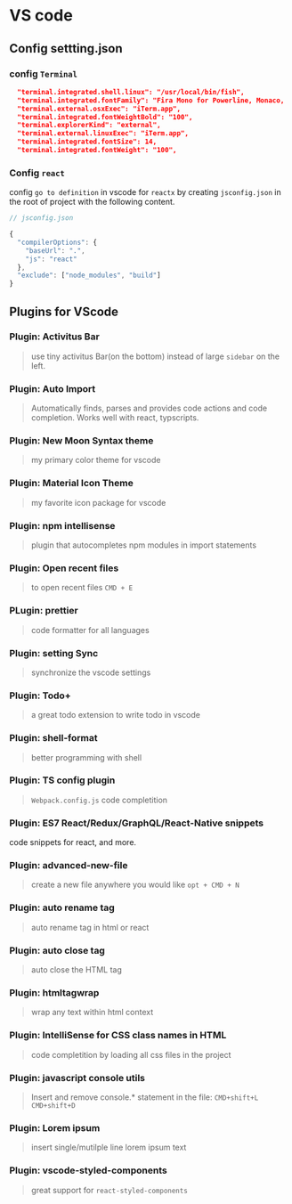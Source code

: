 # VS code

## Config settting.json

### config `Terminal`

```json
  "terminal.integrated.shell.linux": "/usr/local/bin/fish",
  "terminal.integrated.fontFamily": "Fira Mono for Powerline, Monaco, 'Courier New', monospace",
  "terminal.external.osxExec": "iTerm.app",
  "terminal.integrated.fontWeightBold": "100",
  "terminal.explorerKind": "external",
  "terminal.external.linuxExec": "iTerm.app",
  "terminal.integrated.fontSize": 14,
  "terminal.integrated.fontWeight": "100",
```

### Config `react`

config `go to definition` in vscode for `reactx` by creating `jsconfig.json` in the root of project with the following content.

```js
// jsconfig.json

{
  "compilerOptions": {
    "baseUrl": ".",
    "js": "react"
  },
  "exclude": ["node_modules", "build"]
}
```

## Plugins for VScode

### Plugin: Activitus Bar

> use tiny activitus Bar(on the bottom) instead of large `sidebar` on the left.

### Plugin: Auto Import

> Automatically finds, parses and provides code actions and code completion. Works well with react, typscripts.

### Plugin: New Moon Syntax theme

> my primary color theme for vscode

### Plugin: Material Icon Theme

> my favorite icon package for vscode

### Plugin: npm intellisense

> plugin that autocompletes npm modules in import statements

### Plugin: Open recent files

> to open recent files `CMD + E`

### PLugin: prettier

> code formatter for all languages

### Plugin: setting Sync

> synchronize the vscode settings

### Plugin: Todo+

> a great todo extension to write todo in vscode

### Plugin: shell-format

> better programming with shell

### Plugin: TS config plugin

> `Webpack.config.js` code completition

### Plugin: ES7 React/Redux/GraphQL/React-Native snippets

code snippets for react, and more.

### Plugin: advanced-new-file

> create a new file anywhere you would like `opt + CMD + N`

### Plugin: auto rename tag

> auto rename tag in html or react

### Plugin: auto close tag

> auto close the HTML tag

### Plugin: htmltagwrap

> wrap any text within html context

### Plugin: IntelliSense for CSS class names in HTML

> code completition by loading all css files in the project

### Plugin: javascript console utils

> Insert and remove console.\* statement in the file:
> `CMD+shift+L` `CMD+shift+D`

### Plugin: Lorem ipsum

> insert single/mutilple line lorem ipsum text

### Plugin: vscode-styled-components

> great support for `react-styled-components`
